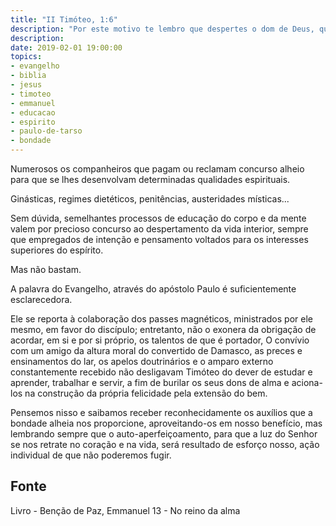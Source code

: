 ```yaml
---
title: "II Timóteo, 1:6"
description: "Por este motivo te lembro que despertes o dom de Deus, que Existe em ti, pela imposição de minhas mãos. – Paulo"
description: 
date: 2019-02-01 19:00:00
topics: 
- evangelho
- biblia
- jesus
- timoteo
- emmanuel
- educacao
- espirito
- paulo-de-tarso
- bondade
---
```


Numerosos os companheiros que pagam ou reclamam concurso alheio para que
se lhes desenvolvam determinadas qualidades espirituais.

Ginásticas, regimes dietéticos, penitências, austeridades místicas...

Sem dúvida, semelhantes processos de educação do corpo e da mente
valem por precioso concurso ao despertamento da vida interior, sempre
que empregados de intenção e pensamento voltados para os interesses
superiores do espírito.

Mas não bastam. 

A palavra do Evangelho, através do apóstolo Paulo é suficientemente
esclarecedora.

Ele se reporta à colaboração dos passes magnéticos, ministrados por ele mesmo,
em favor do discípulo; entretanto, não o exonera da obrigação de acordar, em si
e por si próprio, os talentos de que é portador, O convívio com um amigo da
altura moral do convertido de Damasco, as preces e ensinamentos do lar, os
apelos doutrinários e o amparo externo constantemente recebido não desligavam
Timóteo do dever de estudar e aprender, trabalhar e servir, a fim de burilar os
seus dons de alma e aciona-los na construção da própria felicidade pela extensão
do bem.

Pensemos nisso e saibamos receber reconhecidamente os auxílios que
a bondade alheia nos proporcione, aproveitando-os em nosso benefício,
mas lembrando sempre que o auto-aperfeiçoamento, para que a luz do Senhor
se nos retrate no coração e na vida, será resultado de esforço nosso,
ação individual de que não poderemos fugir.


## Fonte
Livro - Benção de Paz, Emmanuel
13 - No reino da alma 


